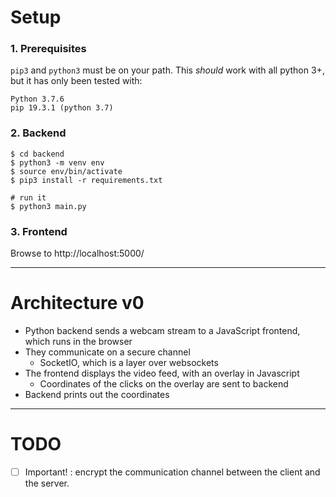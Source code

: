 # Setup

### 1. Prerequisites

`pip3` and `python3` must be on your path. This *should* work with all python 3+, but it has only been tested with:

```
Python 3.7.6
pip 19.3.1 (python 3.7)
```

### 2. Backend

```
$ cd backend
$ python3 -m venv env
$ source env/bin/activate
$ pip3 install -r requirements.txt

# run it
$ python3 main.py
```

### 3. Frontend

Browse to http://localhost:5000/

---

# Architecture v0

* Python backend sends a webcam stream to a JavaScript frontend, which runs in the browser
* They communicate on a secure channel
  * SocketIO, which is a layer over websockets
* The frontend displays the video feed, with an overlay in Javascript
  * Coordinates of the clicks on the overlay are sent to backend
* Backend prints out the coordinates

---

# TODO

* [ ] Important! : encrypt the communication channel between the client and the server.
